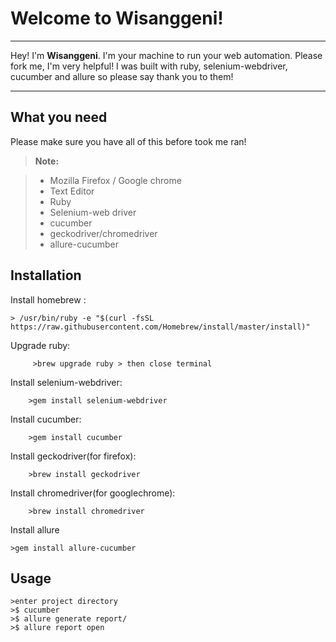 Welcome to Wisanggeni!
===================

----------
Hey! I'm **Wisanggeni**. I'm your machine to run your web automation.
Please fork me, I'm very helpful! I was built with ruby, selenium-webdriver, cucumber and allure so please say thank you to them!


----------
What you need
-------------

Please make sure you have all of this before took me ran!

> **Note:**

> - Mozilla Firefox / Google chrome
> - Text Editor
> - Ruby
> - Selenium-web driver
> - cucumber
> - geckodriver/chromedriver
> - allure-cucumber

Installation
-------------
Install homebrew :


	> /usr/bin/ruby -e "$(curl -fsSL https://raw.githubusercontent.com/Homebrew/install/master/install)"

Upgrade ruby:

		 >brew upgrade ruby > then close terminal

Install selenium-webdriver:

		>gem install selenium-webdriver

Install cucumber:

		>gem install cucumber

Install geckodriver(for firefox):

		>brew install geckodriver

Install chromedriver(for googlechrome):

		>brew install chromedriver

Install allure

	>gem install allure-cucumber

Usage
-------------
	>enter project directory
	>$ cucumber
	>$ allure generate report/
	>$ allure report open
